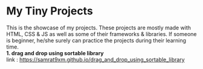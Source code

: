 # My Tiny Projects

This is the showcase of my projects. These projects are mostly made with HTML, CSS & JS as well as some of their frameworks & libraries. If someone is beginner, he/she surely can practice the projects during their learning time. <br/>
**1. drag and drop using sortable library**
 <br/>link : https://samrat9xm.github.io/drag_and_drop_using_sortable_library
